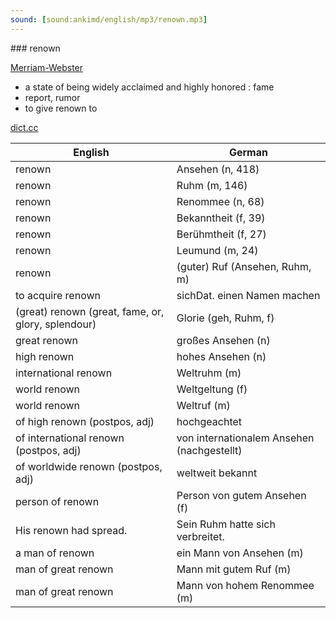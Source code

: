 ```yaml
---
sound: [sound:ankimd/english/mp3/renown.mp3]
---
```


\### renown

[Merriam-Webster](https://www.merriam-webster.com/dictionary/renown)

- a state of being widely acclaimed and highly honored : fame
- report, rumor
- to give renown to

[dict.cc](https://www.dict.cc/renown)

| English        | German       |
| -------------- | ------------ |
| renown | Ansehen (n, 418) |
| renown | Ruhm (m, 146) |
| renown | Renommee (n, 68) |
| renown | Bekanntheit (f, 39) |
| renown | Berühmtheit (f, 27) |
| renown | Leumund (m, 24) |
| renown | (guter) Ruf (Ansehen, Ruhm, m) |
| to acquire renown | sichDat. einen Namen machen |
| (great) renown (great, fame, or, glory, splendour) | Glorie (geh, Ruhm, f) |
| great renown | großes Ansehen (n) |
| high renown | hohes Ansehen (n) |
| international renown | Weltruhm (m) |
| world renown | Weltgeltung (f) |
| world renown | Weltruf (m) |
| of high renown (postpos, adj) | hochgeachtet |
| of international renown (postpos, adj) | von internationalem Ansehen (nachgestellt) |
| of worldwide renown (postpos, adj) | weltweit bekannt |
| person of renown | Person von gutem Ansehen (f) |
| His renown had spread. | Sein Ruhm hatte sich verbreitet. |
| a man of renown | ein Mann von Ansehen (m) |
| man of great renown | Mann mit gutem Ruf (m) |
| man of great renown | Mann von hohem Renommee (m) |

